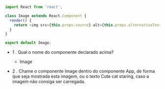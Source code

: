 ``` js
import React from 'react';

class Image extends React.Component {
  render() {
    return <img src={this.props.source} alt={this.props.alternativeText} />;
  }
}

export default Image;
```

- 1 . Qual o nome do componente declarado acima?
    - Image

- 2 . Chame o componente Image dentro do componente App, de forma que seja mostrada esta imagem, ou o texto Cute cat staring, caso a imagem não consiga ser carregada.

